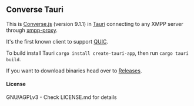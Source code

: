 Converse Tauri
--------------

This is [Converse.js](https://conversejs.org/) (version 9.1.1) in [Tauri](https://tauri.app) connecting to any XMPP
server through [xmpp-proxy](https://github.com/moparisthebest/xmpp-proxy).

It's the first known client to support [QUIC](https://xmpp.org/extensions/xep-0467.html).

To build install Tauri `cargo install create-tauri-app`, then run `cargo tauri build`.

If you want to download binaries head over to [Releases](https://github.com/conversejs/converse-tauri/releases).

####  License
GNU/AGPLv3 - Check LICENSE.md for details
